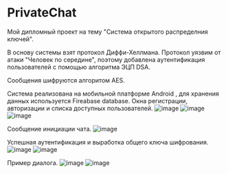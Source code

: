 # PrivateChat
Мой дипломный проект на тему "Система открытого распределния ключей".

В основу системы взят протокол Диффи-Хеллмана. Протокол уязвим от атаки "Человек по середине", поэтому добавлена аутентификация пользователей с помощью алгоритма ЭЦП DSA.

Сообщения шифруются алгоритом AES.

Система реализована на мобильной платформе Android , для хранения данных используется Fireabase database.
Окна регистрации, авторизации и списка доступных пользователей.
![image](https://user-images.githubusercontent.com/57949020/174154672-ab21b04f-43bd-44f2-bf39-6c2c4604c2de.png)
![image](https://user-images.githubusercontent.com/57949020/174154685-6c6d70cd-cb69-4fff-afbd-a4eb80100c84.png)
![image](https://user-images.githubusercontent.com/57949020/174154690-7ff5079d-349c-4b34-a607-f9913bb9e163.png)

Сообщение инициации чата.
![image](https://user-images.githubusercontent.com/57949020/174154717-871a1507-29eb-4791-9e9a-3236e2fcb69a.png)

Успешная аутентификация и выработка общего ключа шифрования.
![image](https://user-images.githubusercontent.com/57949020/174154737-b6b013fc-5c36-49f9-a4b8-e6d9a842848f.png)
![image](https://user-images.githubusercontent.com/57949020/174154745-575c8123-3829-4c70-ae7c-60f7d174607b.png)

Пример диалога.
![image](https://user-images.githubusercontent.com/57949020/174154757-c697f191-8783-410c-b00e-2508402b7a1b.png)
![image](https://user-images.githubusercontent.com/57949020/174154767-5703fbbd-ef5f-4d7a-a687-fe16b8cecc56.png)

